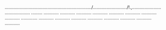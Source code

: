 ...................................................................../.........................../!.,........................................... .........
............
............
............
............
............
............
............
............
.............
............
............
............
............
............
............
............
............


